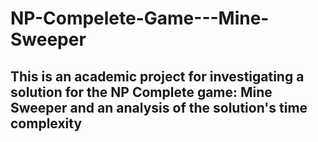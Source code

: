 # NP-Compelete-Game---Mine-Sweeper
## This is an academic project for investigating a solution for the NP Complete game: Mine Sweeper and an analysis of the solution's time complexity
